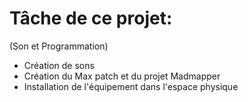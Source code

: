 # Tâche de ce projet: #
(Son et Programmation)
* Création de sons
* Création du Max patch et du projet Madmapper
* Installation de l'équipement dans l'espace physique
